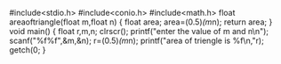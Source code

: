 #include<stdio.h>
#include<conio.h>
#include<math.h>
float areaoftriangle(float m,float n)
{
float area;
area=(0.5)*(m*n);
return area;
}
void main()
{
float r,m,n;
clrscr();
printf("enter the value of m and n\n");
scanf("%f%f",&m,&n);
r=(0.5)*(m*n);
printf("area of triengle is %f\n,"r);
getch(0;
}
